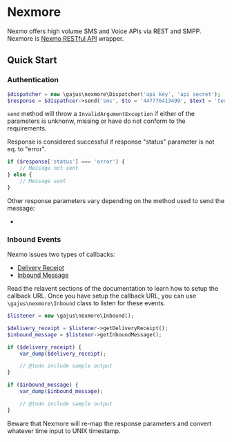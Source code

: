 # Nexmore

Nexmo offers high volume SMS and Voice APIs via REST and SMPP. Nexmore is [Nexmo RESTful API](https://docs.nexmo.com/) wrapper.

## Quick Start

### Authentication

```php
$dispatcher = new \gajus\nexmore\Dispatcher('api key', 'api secret');
$response = $dispathcer->send('sms', $to = '447776413499', $text = 'test');
```

`send` method will throw a `InvalidArgumentException` if either of the parameters is unknonw, missing or have do not conform to the requirements.

Response is considered successful if response "status" parameter is not eq. to "error".

```php
if ($response['status'] === 'error') {
	// Message not sent
} else {
	// Message sent
}
```

Other response parameters vary depending on the method used to send the message:

* 


### Inbound Events

Nexmo issues two types of callbacks:

* [Delivery Receipt](https://docs.nexmo.com/index.php/sms-api/handle-delivery-receipt)
* [Inbound Message](https://docs.nexmo.com/index.php/sms-api/handle-inbound-message)

Read the relavent sections of the documentation to learn how to setup the callback URL. Once you have setup the callback URL, you can use `\gajus\nexmore\Inbound` class to listen for these events.

```php
$listener = new \gajus\nexmore\Inbound();

$delivery_receipt = $listener->getDeliveryReceipt();
$inbound_message = $listener->getInboundMessage();

if ($delivery_receipt) {
	var_dump($delivery_receipt);

	// @todo include sample output
}

if ($inbound_message) {
	var_dump($inbound_message);

	// @todo include sample output
}
```

Beware that Nexmore will re-map the response parameters and convert whatever time input to UNIX timestamp.

